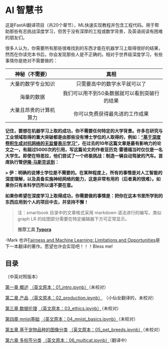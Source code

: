 # AI 智慧书

这是FastAI翻译项目（共20个章节），ML快速实现教程并包含工程代码。用于帮助那些有志挑战深度学习，但苦于没有深厚的工程或数学背景，及英语阅读有困难的朋友们。

很多人认为，你需要所有那些很难找到的东西才能在机器学习上取得很好的结果，然而在你读完本书后，你会发现那些人是不正确的。相对于世界级深度学习，有些事情你是绝对不需要做的：

|     神秘（不需要）     |                     真相                     |
| :--------------------: | :------------------------------------------: |
|   大量的数学专业知识   |         只需要高中的数学水平就可以了         |
|       海量的数据       | 我们可以用不到50条数据就可以看到突破行的结果 |
| 大量且昂贵的计算机算力 |        你可以免费获得最先进的工作成果        |

**记住，要想在机器学习上取的成功，你不需要任何特定的大学背景。许多在研究与工业领域取得的重大突破都是由那些没有博士学位的人取得的，例如：[“基于深度卷积生成对抗网络的无监督表示学习”](https://arxiv.org/abs/1511.06434)，在过去的10年这篇文章是最有影响力的论文之一，有超过5000次的引用，写这篇论文的作者亚历克·雷德福当时仅仅是一名大学生。即使在特思拉，他们尝试了一个终极挑战：制造一辆自动驾驶的汽车。首席执行管[伊隆·马斯克说到](https://twitter.com/elonmusk/status/1224089444963311616)：**

**> 伊：明确的说博士学位是不需要的。在某种程度上，所有的事情是对人工智能的深度理解，以及具备实施神经网络的能力，这是非常有用的（后者真的很难）。如果你只有本科学历所以请不要在意。**
>
**如果你希望在深度学习上取得成功，你需要做的事情是：把你在这本书里所学到的东西应用到个人的项目中去，并坚持不懈！**
> 注：smartbook 目录中的文章格式采用 markdown 语法进行的编写。类似 graph LR 的绘图部分需要在特定编辑器下方可正常显示。
>
>**推荐工具 [Typora](https://www.typora.io/)**

-Mark 也许[Fairness and Machine Learning: Limitations and Opportunities](https://fairmlbook.org/#course-materials)是下一本翻译的著作。愿望也许会实现吧！！！Bless me!
## 目录
（中英对照版本）

[第一章 概述](./smartbook/Fastai-01.md)  [（英文原本：01_intro.ipynb）](./englishbook/01_intro.ipynb)（未校对）

[第二章 产品](./smartbook/Fastai-02.md)  [（英文原本：02_production.ipynb）](./englishbook/02_production.ipynb) （小仙女翻译的，未校对）

[第三章 数据伦理](./smartbook/Fastai-03.md)   [（英文原本：03_ethics.ipynb）](./englishbook/03_ethics.ipynb)（未校对）

[第四章 mnist基础](./smartbook/Fastai-04.md)   [（英文原本：04_mnist_basics.ipynb）](./englishbook/04_mnist_basics.ipynb)（未校对）

[第五章 基于宠物品种的图像分类](./smartbook/Fastai-05.md)   [（英文原本：05_pet_breeds.ipynb）](./englishbook/05_pet_breeds.ipynb)（未校对）

[第六章 多标签分类](./smartbook/Fastai-06.md)   [（英文原本：06_multicat.ipynb）](./englishbook/06_multicat.ipynb)（翻译中）

 
